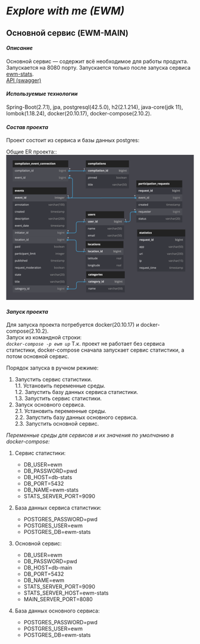 # _Explore with me (EWM)_
## Основной сервис (EWM-MAIN)

#### _Описание_
Основной сервис — содержит всё необходимое для работы продукта.  
Запускается на 8080 порту.
Запускается только после запуска сервиса [ewm-stats](./../ewm-stats/README.md).  
[API (swagger)](./ewm-main-service-spec.json)

#### _Используемые технологии_

Spring-Boot(2.7.1), jpa, postgresql(42.5.0), h2(2.1.214), java-core(jdk 11), lombok(1.18.24),
docker(20.10.17), docker-compose(2.10.2).

#### _Состав проекта_

Проект состоит из сервиса и базы данных postgres:

Общие ER проекта::
![ER](./../misc/ER/ER.png)

#### _Запуск проекта_

Для запуска проекта потребуется docker(20.10.17) и docker-compose(2.10.2).  
Запуск из командной строки:  
_`docker-compose -p ewm up`_
Т.к. проект не работает без сервиса статистики, docker-compose сначала запускает
сервис статистики, а потом основной сервис.

Порядок запуска в ручном режиме:
1. Запустить сервис статистики.  
   1.1. Установить переменные среды.  
   1.2. Запустить базу данных сервиса статистики.  
   1.3. Запустить сервис статистики.
2. Запуск основного сервиса.  
   2.1. Установить переменные среды.  
   2.2. Запустить базу данных основного сервиса.  
   2.3. Запустить основной сервис.

_Переменные среды для сервисов и их значения по
умолчанию в docker-compose:_
1. Сервис статистики:
    - DB_USER=ewm
    - DB_PASSWORD=pwd
    - DB_HOST=db-stats
    - DB_PORT=5432
    - DB_NAME=ewm-stats
    - STATS_SERVER_PORT=9090

2. База данных сервиса статистики:
    - POSTGRES_PASSWORD=pwd
    - POSTGRES_USER=ewm
    - POSTGRES_DB=ewm-stats

3. Основной сервис:
    - DB_USER=ewm
    - DB_PASSWORD=pwd
    - DB_HOST=db-main
    - DB_PORT=5432
    - DB_NAME=ewm
    - STATS_SERVER_PORT=9090
    - STATS_SERVER_HOST=ewm-stats
    - MAIN_SERVER_PORT=8080

4. База данных основного сервиса:
    - POSTGRES_PASSWORD=pwd
    - POSTGRES_USER=ewm
    - POSTGRES_DB=ewm-stats
